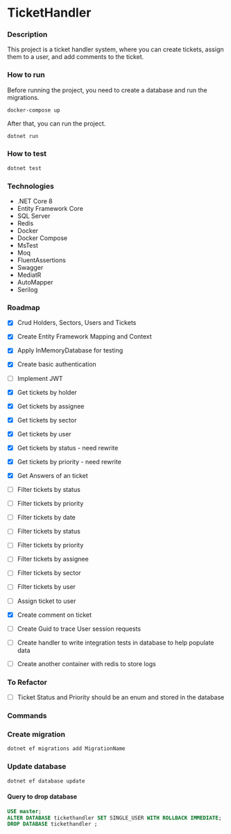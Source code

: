 # TicketHandler

### Description

This project is a ticket handler system, where you can create tickets, assign them to a user, and add comments to the ticket.

### How to run

Before running the project, you need to create a database and run the migrations.

```bash
docker-compose up
```

After that, you can run the project.

```bash
dotnet run
```

### How to test

```bash
dotnet test
```

### Technologies

- .NET Core 8
- Entity Framework Core
- SQL Server
- Redis
- Docker
- Docker Compose
- MsTest
- Moq
- FluentAssertions
- Swagger
- MediatR
- AutoMapper
- Serilog

### Roadmap

- [x] Crud Holders, Sectors, Users and Tickets
- [x] Create Entity Framework Mapping and Context
- [x] Apply InMemoryDatabase for testing
- [x] Create basic authentication
- [ ] Implement JWT

- [x] Get tickets by holder
- [x] Get tickets by assignee
- [x] Get tickets by sector
- [x] Get tickets by user
- [x] Get tickets by status - need rewrite
- [x] Get tickets by priority - need rewrite

- [x] Get Answers of an ticket

- [ ] Filter tickets by status
- [ ] Filter tickets by priority
- [ ] Filter tickets by date
- [ ] Filter tickets by status
- [ ] Filter tickets by priority
- [ ] Filter tickets by assignee
- [ ] Filter tickets by sector
- [ ] Filter tickets by user

- [ ] Assign ticket to user

- [x] Create comment on ticket

- [ ] Create Guid to trace User session requests
- [ ] Create handler to write integration tests in database to help populate data
- [ ] Create another container with redis to store logs

### To Refactor

- [ ] Ticket Status and Priority should be an enum and stored in the database

### Commands

### Create migration

```bash
dotnet ef migrations add MigrationName
```

### Update database

```bash
dotnet ef database update
```

#### Query to drop database

```sql
USE master;
ALTER DATABASE tickethandler SET SINGLE_USER WITH ROLLBACK IMMEDIATE;
DROP DATABASE tickethandler ;
```
